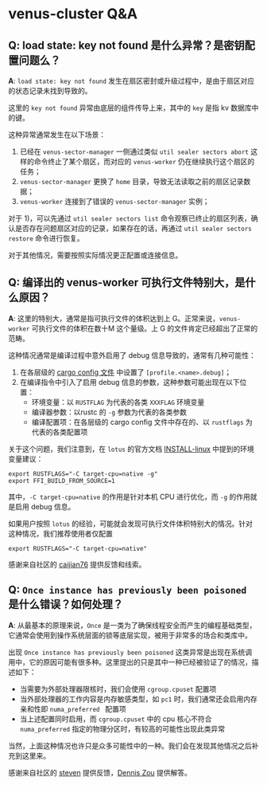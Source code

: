 # venus-cluster Q&A
## Q: load state: key not found 是什么异常？是密钥配置问题么？
**A**: `load state: key not found` 发生在扇区密封或升级过程中，是由于扇区对应的状态记录未找到导致的。

这里的 `key not found` 异常由底层的组件传导上来，其中的 `key` 是指 kv 数据库中的键。

这种异常通常发生在以下场景：
1. 已经在 `venus-sector-manager` 一侧通过类似 `util sealer sectors abort` 这样的命令终止了某个扇区，而对应的 `venus-worker` 仍在继续执行这个扇区的任务；
2. `venus-sector-manager` 更换了 `home` 目录，导致无法读取之前的扇区记录数据；
3. `venus-worker` 连接到了错误的 `venus-sector-manager` 实例；

对于 1)，可以先通过 `util sealer sectors list` 命令观察已终止的扇区列表，确认是否存在问题扇区对应的记录，如果存在的话，再通过 `util sealer sectors restore` 命令进行恢复。

对于其他情况，需要按照实际情况更正配置或连接信息。



## Q: 编译出的 venus-worker 可执行文件特别大，是什么原因？
**A**: 这里的特别大，通常是指可执行文件的体积达到上 G。正常来说，`venus-worker` 可执行文件的体积在数十M 这个量级。上 G 的文件肯定已经超出了正常的范畴。

这种情况通常是编译过程中意外启用了 debug 信息导致的，通常有几种可能性：
1. 在各层级的 [cargo config 文件](https://doc.rust-lang.org/cargo/reference/config.html) 中设置了 `[profile.<name>.debug]`；
2. 在编译指令中引入了启用 debug 信息的参数，这种参数可能出现在以下位置：
   - 环境变量：以 `RUSTFLAG` 为代表的各类 `XXXFLAG` 环境变量
   - 编译器参数：以rustc 的 `-g` 参数为代表的各类参数
   - 编译配置项：在各层级的 cargo config 文件中存在的、以 `rustflags` 为代表的各类配置项


关于这个问题，我们注意到，在 `lotus` 的官方文档 [INSTALL-linux](https://lotus.filecoin.io/lotus/install/linux/) 中提到的环境变量建议：
```
export RUSTFLAGS="-C target-cpu=native -g"
export FFI_BUILD_FROM_SOURCE=1
```

其中，`-C target-cpu=native` 的作用是针对本机 CPU 进行优化，而 `-g` 的作用就是启用 debug 信息。

如果用户按照 `lotus` 的经验，可能就会发现可执行文件体积特别大的情况。针对这种情况，我们推荐使用者仅配置
```
export RUSTFLAGS="-C target-cpu=native"
```

感谢来自社区的 [caijian76](https://github.com/caijian76) 提供反馈和线索。



## Q:  `Once instance has previously been poisoned` 是什么错误？如何处理？

**A**: 从最基本的原理来说，`Once` 是一类为了确保线程安全而产生的编程基础类型，它通常会使用到操作系统层面的锁等底层实现，被用于非常多的场合和类库中。

 出现 `Once instance has previously been poisoned` 这类异常是出现在系统调用中，它的原因可能有很多种。这里提出的只是其中一种已经被验证了的情况，描述如下：

- 当需要为外部处理器限核时，我们会使用 `cgroup.cpuset` 配置项
- 当外部处理器的工作内容是内存敏感类型，如 `pc1` 时，我们通常还会启用内存亲和性即 `numa_preferred ` 配置项
- 当上述配置同时启用，而 `cgroup.cpuset` 中的 cpu 核心不符合 `numa_preferred` 指定的物理分区时，有较高的可能性出现此类异常



当然，上面这种情况也许只是众多可能性中的一种。我们会在发现其他情况之后补充到这里来。

感谢来自社区的 [steven](https://app.slack.com/client/TEHTVS1L6/C028PCH8L31/user_profile/U03C6L8RWP6) 提供反馈，[Dennis Zou](https://app.slack.com/client/TEHTVS1L6/C028PCH8L31/user_profile/U01U2M1GZL7) 提供解答。